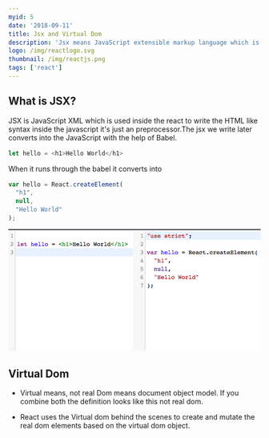 ```yaml
---
myid: 5
date: '2018-09-11'
title: Jsx and Virtual Dom
description: 'Jsx means JavaScript extensible markup language which is used to react so that we can write HTML inside the javascript. virtual dom is a JavaScript object which is used to create the real dom elements based on the virtual dom object'
logo: /img/reactlogo.svg
thumbnail: /img/reactjs.png
tags: ['react']
---
```


## What is  JSX?

JSX is JavaScript XML which is used inside the react to write the HTML like syntax inside the
javascript it's just an preprocessor.The jsx we write later converts into the JavaScript with the
help of Babel.

```javascript
let hello = <h1>Hello World</h1>
```
When it runs through the babel it converts into

```javascript
var hello = React.createElement(
  "h1",
  null,
  "Hello World"
);
```

![jsx to react transpiling](./jsxe.png)


## Virtual Dom

- Virtual means, not real Dom means document object model. If you combine both the definition looks
like this not real dom.

- React uses the Virtual dom behind the scenes to create and mutate the real dom elements based on the virtual dom object.

